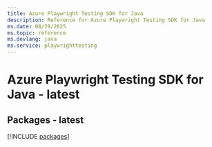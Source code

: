 ```yaml
---
title: Azure Playwright Testing SDK for Java
description: Reference for Azure Playwright Testing SDK for Java
ms.date: 08/29/2025
ms.topic: reference
ms.devlang: java
ms.service: playwrighttesting
---
```

# Azure Playwright Testing SDK for Java - latest
## Packages - latest
[!INCLUDE [packages](playwright-testing-index.md)]